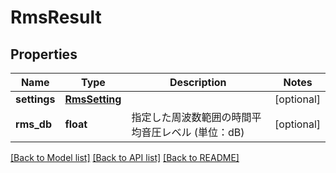 # RmsResult


## Properties
Name | Type | Description | Notes
------------ | ------------- | ------------- | -------------
**settings** | [**RmsSetting**](RmsSetting.md) |  | [optional] 
**rms_db** | **float** | 指定した周波数範囲の時間平均音圧レベル (単位：dB)  | [optional] 

[[Back to Model list]](../README.md#documentation-for-models) [[Back to API list]](../README.md#documentation-for-api-endpoints) [[Back to README]](../README.md)


